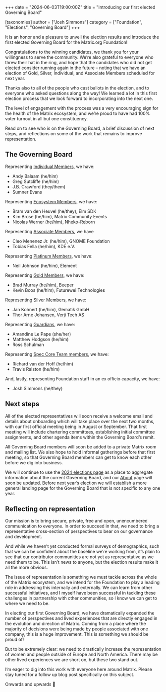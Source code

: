 +++
date = "2024-06-03T19:00:00Z"
title = "Introducing our first elected Governing Board"

[taxonomies]
author = ["Josh Simmons"]
category = ["Foundation", "Elections", "Governing Board"]
+++

It is an honor and a pleasure to unveil the election results and introduce the first elected Governing Board for the Matrix.org Foundation!

Congratulations to the winning candidates, we thank you for your willingness to serve the community. We’re also grateful to everyone who threw their hat in the ring, and hope that the candidates who did not get elected consider running again in the future – noting that we have an election of Gold, Silver, Individual, and Associate Members scheduled for next year.

Thanks also to all of the people who cast ballots in the election, and to everyone who asked questions along the way! We learned a lot in this first election process that we look forward to incorporating into the next one.

The level of engagement with the process was a very encouraging sign for the health of the Matrix ecosystem, and we’re proud to have had 100% voter turnout in all but one constituency.

Read on to see who is on the Governing Board, a brief discussion of next steps, and reflections on some of the work that remains to improve representation.

<!-- more -->

## The Governing Board

Representing [Individual Members](https://opavote.com/results/5140858738311168), we have:
- Andy Balaam (he/him)
- Greg Sutcliffe (he/him)
- J.B. Crawford (they/them)
- Sumner Evans

Representing [Ecosystem Members](https://opavote.com/results/5661642078552064), we have:
- Bram van den Heuvel (he/they), Elm SDK
- Kim Brose (he/him), Matrix Community Events
- Nicolas Werner (he/him), Nheko-Reborn

Representing [Associate Members](https://opavote.com/results/6484668047163392), we have
- Cleo Menenez Jr. (he/him), GNOME Foundation
- Tobias Fella (he/him), KDE e.V.

Representing [Platinum Members](https://opavote.com/results/4762997481275392), we have:
- Neil Johnson (he/him), Element

Representing [Gold Members](https://opavote.com/results/6283574079651840), we have:
- Brad Murray (he/him), Beeper
- Kevin Boos (he/him), Futurewei Technologies

Representing [Silver Members](https://opavote.com/results/6615071399608320), we have:
- Jan Kohnert (he/him), Gematik GmbH
- Thor Arne Johansen, Verji Tech AS

Representing [Guardians](https://opavote.com/results/5342481448173568), we have:
- Amandine Le Pape (she/her)
- Matthew Hodgson (he/him)
- Ross Schulman

Representing [Spec Core Team members](https://opavote.com/results/5127688657305600), we have:
- Richard van der Hoff (he/him)
- Travis Ralston (he/him)

And, lastly, representing Foundation staff in an ex officio capacity, we have:
- Josh Simmons (he/they)

## Next steps

All of the elected representatives will soon receive a welcome email and details about onboarding which will take place over the next two months, with our first official meeting being in August or September. That first meeting will include chartering committees, establishing initial committee assignments, and other agenda items within the Governing Board’s remit.

All Governing Board members will soon be added to a private Matrix room and mailing list. We also hope to hold informal gatherings before that first meeting, so that Governing Board members can get to know each other before we dig into business. 

We will continue to use the [2024 elections page](/governing-board/elections/2024/) as a place to aggregate information about the current Governing Board, and our [About](/about/) page will soon be updated. Before next year’s election we will establish a more general landing page for the Governing Board that is not specific to any one year.

## Reflecting on representation

Our mission is to bring secure, private, free and open, unencumbered communication to everyone. In order to succeed in that, we need to bring a representative cross-section of perspectives to bear on our governance and development.

And while we haven’t yet conducted formal surveys of demographics, such that we can be confident about the baseline we’re working from, it’s plain to see that our contributor communities are not yet as representative as we need them to be. This isn’t news to anyone, but the election results make it all the more obvious.

The issue of representation is something we must tackle across the whole of the Matrix ecosystem, and we intend for the Foundation to play a leading role in addressing this internally and externally. We can learn from other successful initiatives, and I myself have been successful in tackling these challenges in partnership with other communities, so I know we can get to where we need to be.

In electing our first Governing Board, we have dramatically expanded the number of perspectives and lived experiences that are directly engaged in the evolution and direction of Matrix. Coming from a place where the majority of decisions were being made by people associated with one company, this is a huge improvement. This is something we should be proud of!

But to be extremely clear: we need to drastically increase the representation of women and people outside of Europe and North America. There may be other lived experiences we are short on, but these two stand out.

I’m eager to dig into this work with everyone here around Matrix. Please stay tuned for a follow up blog post specifically on this subject.

Onwards and upwards 🚀